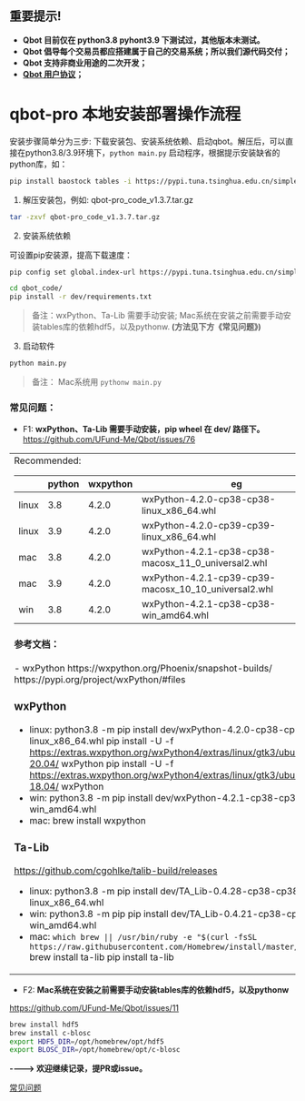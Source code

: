 ## 重要提示!

- <b>Qbot 目前仅在 python3.8 pyhont3.9 下测试过，其他版本未测试。</b>
- <b>Qbot 倡导每个交易员都应搭建属于自己的交易系统；所以我们源代码交付；</b>
- <b>Qbot 支持非商业用途的二次开发；</b>
- <b><a href="Qbot用户协议">Qbot 用户协议</a>；</b>

# qbot-pro 本地安装部署操作流程

安装步骤简单分为三步: 下载安装包、安装系统依赖、启动qbot。解压后，可以直接在python3.8/3.9环境下，``python main.py`` 启动程序，根据提示安装缺省的python库，如：
```bash
pip install baostock tables -i https://pypi.tuna.tsinghua.edu.cn/simple/ --trusted-host pypi.tuna.tsinghua.edu.cn
```

1. 解压安装包，例如: qbot-pro_code_v1.3.7.tar.gz

```bash
tar -zxvf qbot-pro_code_v1.3.7.tar.gz
```

2. 安装系统依赖

可设置pip安装源，提高下载速度：
```bash
pip config set global.index-url https://pypi.tuna.tsinghua.edu.cn/simple
```

```bash
cd qbot_code/
pip install -r dev/requirements.txt
```

> 备注：wxPython、Ta-Lib 需要手动安装; Mac系统在安装之前需要手动安装tables库的依赖hdf5，以及pythonw.<b> (方法见下方《常见问题》)</b>

3. 启动软件
```bash
python main.py
```
> 备注： Mac系统用 ``pythonw main.py``

### 常见问题：

- F1: <b>wxPython、Ta-Lib 需要手动安装，pip wheel 在 dev/ 路径下。</b>
https://github.com/UFund-Me/Qbot/issues/76

<table><tbody><tr><td>
Recommended:

|       | python | wxpython |                          eg                            | 
|   --  |   --   |   --     |                          --                            |
| linux |   3.8  |   4.2.0  |  wxPython-4.2.0-cp38-cp38-linux_x86_64.whl             |
| linux |   3.9  |   4.2.0  |  wxPython-4.2.0-cp39-cp39-linux_x86_64.whl             |
|  mac  |   3.8  |   4.2.0  |  wxPython-4.2.1-cp38-cp38-macosx_11_0_universal2.whl   |
|  mac  |   3.9  |   4.2.0  |  wxPython-4.2.1-cp39-cp39-macosx_10_10_universal2.whl  |
|  win  |   3.8  |   4.2.0  |  wxPython-4.2.1-cp38-cp38-win_amd64.whl                | 


<h4>参考文档：</h4>
- wxPython https://wxpython.org/Phoenix/snapshot-builds/  https://pypi.org/project/wxPython/#files 

### wxPython
- linux: python3.8 -m pip install dev/wxPython-4.2.0-cp38-cp38-linux_x86_64.whl
         pip install -U -f https://extras.wxpython.org/wxPython4/extras/linux/gtk3/ubuntu-20.04/ wxPython
         pip install -U -f https://extras.wxpython.org/wxPython4/extras/linux/gtk3/ubuntu-18.04/ wxPython
- win: python3.8 -m pip install dev/wxPython-4.2.1-cp38-cp38-win_amd64.whl
- mac: brew install wxpython

### Ta-Lib 
https://github.com/cgohlke/talib-build/releases
- linux: python3.8 -m pip install dev/TA_Lib-0.4.28-cp38-cp38-linux_x86_64.whl
- win: python3.8 -m pip pip install dev/TA_Lib-0.4.21-cp38-cp38-win_amd64.whl
- mac: 
      ``which brew || /usr/bin/ruby -e "$(curl -fsSL https://raw.githubusercontent.com/Homebrew/install/master/install)``
      brew install ta-lib
      pip install ta-lib

</td></tr></tbody></table>

- F2: <b>Mac系统在安装之前需要手动安装tables库的依赖hdf5，以及pythonw</b>

https://github.com/UFund-Me/Qbot/issues/11 

```bash
brew install hdf5
brew install c-blosc
export HDF5_DIR=/opt/homebrew/opt/hdf5 
export BLOSC_DIR=/opt/homebrew/opt/c-blosc
```

<b>----> 欢迎继续记录，提PR或issue。</b>

[常见问题](FQA.md)